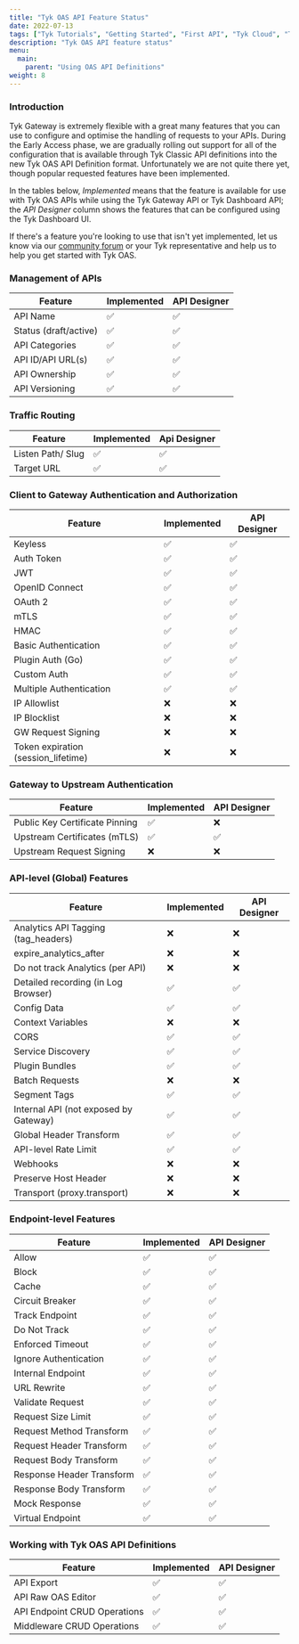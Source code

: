 ```yaml
---
title: "Tyk OAS API Feature Status"
date: 2022-07-13
tags: ["Tyk Tutorials", "Getting Started", "First API", "Tyk Cloud", "Tyk Self-Managed", "Tyk Open Source", "OAS Reference"]
description: "Tyk OAS API feature status"
menu:
  main:
    parent: "Using OAS API Definitions"
weight: 8
---
```


### Introduction

Tyk Gateway is extremely flexible with a great many features that you can use to configure and optimise the handling of requests to your APIs. During the Early Access phase, we are gradually rolling out support for all of the configuration that is available through Tyk Classic API definitions into the new Tyk OAS API Definition format. Unfortunately we are not quite there yet, though popular requested features have been implemented.

In the tables below, *Implemented* means that the feature is available for use with Tyk OAS APIs while using the Tyk Gateway API or Tyk Dashboard API; the *API Designer* column shows the features that can be configured using the Tyk Dashboard UI.

If there's a feature you're looking to use that isn't yet implemented, let us know via our [community forum](https://community.tyk.io/t/oas-has-landed/5605) or your Tyk representative and help us to help you get started with Tyk OAS.


### Management of APIs

| Feature                               | Implemented      | API Designer  |
|---------------------------------------|------------------|---------------|
| API Name                              | ✅               | ✅            |
| Status (draft/active)                 | ✅               | ✅            |
| API Categories                        | ✅               | ✅            |
| API ID/API URL(s)                     | ✅               | ✅            |
| API Ownership                         | ✅               | ✅            |
| API Versioning                        | ✅               | ✅            |

### Traffic Routing

| Feature                               | Implemented      | Api Designer  |
|---------------------------------------|------------------|---------------|
| Listen Path/ Slug                     | ✅               | ✅            |
| Target URL                            | ✅               | ✅            |

### Client to Gateway Authentication and Authorization

| Feature                               | Implemented      | API Designer  |
|---------------------------------------|------------------|---------------|
| Keyless                               | ✅               | ✅            |
| Auth Token                            | ✅               | ✅            |
| JWT                                   | ✅               | ✅            |
| OpenID Connect                        | ✅               | ✅            |
| OAuth 2                               | ✅               | ✅            |
| mTLS                                  | ✅               | ✅            |
| HMAC                                  | ✅               | ✅            |
| Basic Authentication                  | ✅               | ✅            |
| Plugin Auth (Go)                      | ✅               | ✅            |
| Custom Auth                           | ✅               | ✅            |
| Multiple Authentication               | ✅               | ✅            |
| IP Allowlist                          | ❌️               | ❌️            |
| IP Blocklist                          | ❌️               | ❌️            |
| GW Request Signing                    | ❌️               | ❌️            |
| Token expiration (session_lifetime)   | ❌️               | ❌️            |

### Gateway to Upstream Authentication

| Feature                               | Implemented      | API Designer  |
|---------------------------------------|------------------|---------------|
| Public Key Certificate Pinning        | ✅               | ❌️            |
| Upstream Certificates (mTLS)          | ✅               | ✅            |
| Upstream Request Signing              | ❌️               | ❌️            |

### API-level (Global) Features

| Feature                               | Implemented      | API Designer  |
|---------------------------------------|------------------|---------------|
| Analytics API Tagging (tag_headers)   | ❌️               | ❌️            |
| expire_analytics_after                | ❌️               | ❌️            |
| Do not track Analytics (per API)      | ❌️               | ❌️            |
| Detailed recording (in Log Browser)   | ✅               | ✅            |
| Config Data                           | ✅               | ✅            |
| Context Variables                     | ❌️               | ❌️            |
| CORS                                  | ✅               | ✅            |
| Service Discovery                     | ✅               | ✅            |
| Plugin Bundles                        | ✅               | ✅            |
| Batch Requests                        | ❌️               | ❌️            |
| Segment Tags                          | ✅               | ✅            |
| Internal API (not exposed by Gateway) | ✅               | ✅            |
| Global Header Transform               | ✅               | ✅            |
| API-level Rate Limit                  | ✅               | ✅            |
| Webhooks                              | ❌️               | ❌️            |
| Preserve Host Header                  | ❌️               | ❌️            |
| Transport (proxy.transport)           | ❌️               | ❌️            |

### Endpoint-level Features

| Feature                               | Implemented      | API Designer  |
|---------------------------------------|------------------|---------------|
| Allow                                 | ✅               | ✅            |
| Block                                 | ✅               | ✅            |
| Cache                                 | ✅               | ✅            |
| Circuit Breaker                       | ✅               | ✅            |
| Track Endpoint                        | ✅               | ✅            |
| Do Not Track                          | ✅               | ✅            |
| Enforced Timeout                      | ✅               | ✅            |
| Ignore Authentication                 | ✅               | ✅            |
| Internal Endpoint                     | ✅               | ✅            |
| URL Rewrite                           | ✅               | ✅            |
| Validate Request                      | ✅               | ✅            |
| Request Size Limit                    | ✅               | ✅            |
| Request Method Transform              | ✅               | ✅            |
| Request Header Transform              | ✅               | ✅            |
| Request Body Transform                | ✅               | ✅            |
| Response Header Transform             | ✅               | ✅            |
| Response Body Transform               | ✅               | ✅            |
| Mock Response                         | ✅               | ✅            |
| Virtual Endpoint                      | ✅               | ✅            |

### Working with Tyk OAS API Definitions

| Feature                               | Implemented      | API Designer  |
|---------------------------------------|------------------|---------------|
| API Export                            | ✅               | ✅            |
| API Raw OAS Editor                    | ✅               | ✅            |
| API Endpoint CRUD Operations          | ✅               | ✅            |
| Middleware CRUD Operations            | ✅               | ✅            |
